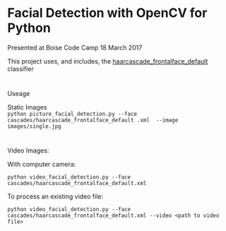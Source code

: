 Facial Detection with OpenCV for Python
====

Presented at Boise Code Camp
18 March 2017

This project uses, and includes, the [haarcascade_frontalface_default](https://github.com/opencv/opencv/blob/master/data/haarcascades/haarcascade_frontalface_default.xml) 
classifier
#
Useage

Static Images  
`python picture_facial_detection.py --face 
cascades/haarcascade_frontalface_default
.xml 
--image images/single.jpg`
#  
  
Video Images:

With computer camera:  

`python video_facial_detection.py --face 
cascades/haarcascade_frontalface_default.xml`

To process an existing video file:  

`python video_facial_detection.py --face 
cascades/haarcascade_frontalface_default.xml --video <path to video file>`







